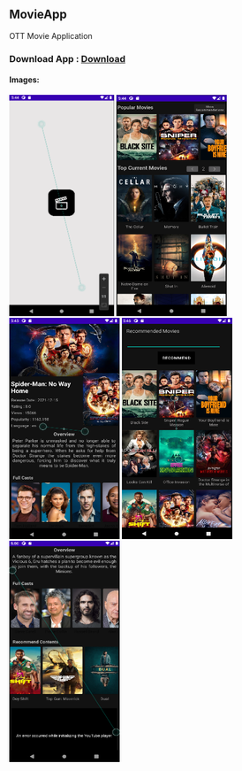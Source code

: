 ## MovieApp
OTT Movie Application
### Download App :  <a href="https://github.com/Rounak-Goyal/MovieApp/blob/master/APK/MovieApp.apk" download> Download </a> 

#### Images:<br>
<span>
<img src="screenshots/1.png" height=400 width=190>
<img src="screenshots/2.png" height=400 width=200>
<img src="screenshots/3.png" height=400 width=200>
<img src="screenshots/4.png" height=400 width=200>
<img src="screenshots/5.png" height=400 width=200>
</span>
